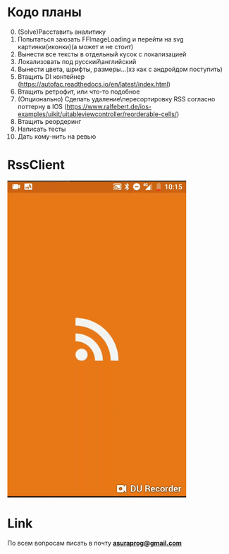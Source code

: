 # Кодо планы

0. (Solve)Расставить аналитику
1. Попытаться заюзать FFImageLoading и перейти на svg картинки(иконки)(а может и не стоит)
2. Вынести все тексты в отдельный кусок с локализацией
3. Локализовать под русский\английский
4. Вынести цвета, шрифты, размеры...(хз как с андройдом поступить)
5. Втащить DI контейнер (https://autofac.readthedocs.io/en/latest/index.html)
6. Втащить ретрофит, или что-то подобное
7. (Опционально) Сделать удаление\пересортировку RSS согласно поттерну в IOS (https://www.ralfebert.de/ios-examples/uikit/uitableviewcontroller/reorderable-cells/)
8. Втащить реордеринг
8. Написать тесты
9. Дать кому-нить на ревью

# RssClient
![Alt Text](https://github.com/BallOfDestruction/RssClient/blob/master/SampleVideo/sample.gif)

# Link
По всем вопросам писать в почту <strong>asuraprog@gmail.com<strong>
